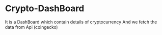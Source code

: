 # Crypto-DashBoard
It is a DashBoard which contain details of cryptocurrency And we fetch the data from Api (coingecko)
